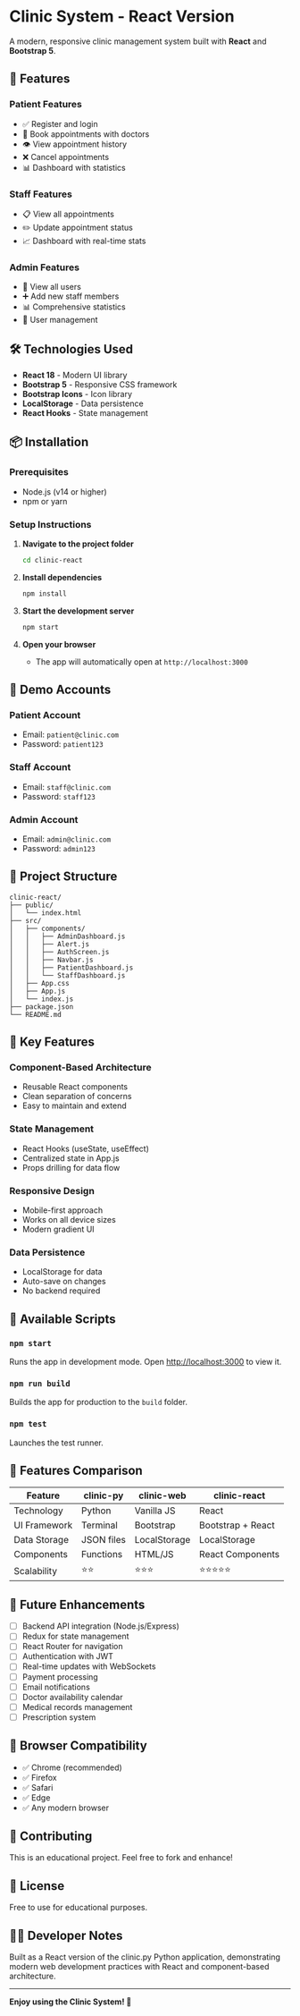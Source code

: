 # Clinic System - React Version

A modern, responsive clinic management system built with **React** and **Bootstrap 5**.

## 🚀 Features

### Patient Features

- ✅ Register and login
- 📅 Book appointments with doctors
- 👁️ View appointment history
- ❌ Cancel appointments
- 📊 Dashboard with statistics

### Staff Features

- 📋 View all appointments
- ✏️ Update appointment status
- 📈 Dashboard with real-time stats

### Admin Features

- 👥 View all users
- ➕ Add new staff members
- 📊 Comprehensive statistics
- 🎯 User management

## 🛠️ Technologies Used

- **React 18** - Modern UI library
- **Bootstrap 5** - Responsive CSS framework
- **Bootstrap Icons** - Icon library
- **LocalStorage** - Data persistence
- **React Hooks** - State management

## 📦 Installation

### Prerequisites

- Node.js (v14 or higher)
- npm or yarn

### Setup Instructions

1. **Navigate to the project folder**

   ```bash
   cd clinic-react
   ```

2. **Install dependencies**

   ```bash
   npm install
   ```

3. **Start the development server**

   ```bash
   npm start
   ```

4. **Open your browser**
   - The app will automatically open at `http://localhost:3000`

## 🔐 Demo Accounts

### Patient Account

- Email: `patient@clinic.com`
- Password: `patient123`

### Staff Account

- Email: `staff@clinic.com`
- Password: `staff123`

### Admin Account

- Email: `admin@clinic.com`
- Password: `admin123`

## 📁 Project Structure

```
clinic-react/
├── public/
│   └── index.html
├── src/
│   ├── components/
│   │   ├── AdminDashboard.js
│   │   ├── Alert.js
│   │   ├── AuthScreen.js
│   │   ├── Navbar.js
│   │   ├── PatientDashboard.js
│   │   └── StaffDashboard.js
│   ├── App.css
│   ├── App.js
│   └── index.js
├── package.json
└── README.md
```

## 🎨 Key Features

### Component-Based Architecture

- Reusable React components
- Clean separation of concerns
- Easy to maintain and extend

### State Management

- React Hooks (useState, useEffect)
- Centralized state in App.js
- Props drilling for data flow

### Responsive Design

- Mobile-first approach
- Works on all device sizes
- Modern gradient UI

### Data Persistence

- LocalStorage for data
- Auto-save on changes
- No backend required

## 🚀 Available Scripts

### `npm start`

Runs the app in development mode.
Open [http://localhost:3000](http://localhost:3000) to view it.

### `npm run build`

Builds the app for production to the `build` folder.

### `npm test`

Launches the test runner.

## 🌟 Features Comparison

| Feature      | clinic-py  | clinic-web   | clinic-react      |
| ------------ | ---------- | ------------ | ----------------- |
| Technology   | Python     | Vanilla JS   | React             |
| UI Framework | Terminal   | Bootstrap    | Bootstrap + React |
| Data Storage | JSON files | LocalStorage | LocalStorage      |
| Components   | Functions  | HTML/JS      | React Components  |
| Scalability  | ⭐⭐       | ⭐⭐⭐       | ⭐⭐⭐⭐⭐        |

## 🔮 Future Enhancements

- [ ] Backend API integration (Node.js/Express)
- [ ] Redux for state management
- [ ] React Router for navigation
- [ ] Authentication with JWT
- [ ] Real-time updates with WebSockets
- [ ] Payment processing
- [ ] Email notifications
- [ ] Doctor availability calendar
- [ ] Medical records management
- [ ] Prescription system

## 📱 Browser Compatibility

- ✅ Chrome (recommended)
- ✅ Firefox
- ✅ Safari
- ✅ Edge
- ✅ Any modern browser

## 🤝 Contributing

This is an educational project. Feel free to fork and enhance!

## 📄 License

Free to use for educational purposes.

## 👨‍💻 Developer Notes

Built as a React version of the clinic.py Python application, demonstrating modern web development practices with React and component-based architecture.

---

**Enjoy using the Clinic System! 🏥**
